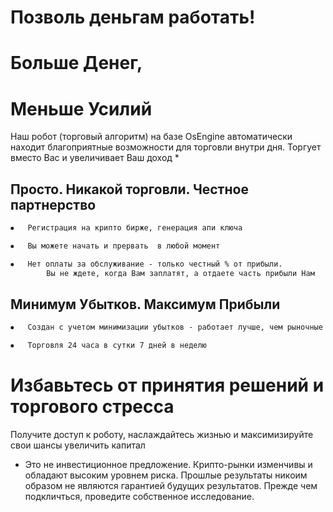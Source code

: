 # Позволь деньгам работать!

# Больше Денег,
# Меньше Усилий
Наш робот (торговый алгоритм) на базе OsEngine автоматически находит благоприятные возможности для торговли внутри дня. Торгует вместо Вас и увеличивает Ваш доход *

## Просто. Никакой торговли. Честное партнерство

```markdown
⦁	Регистрация на крипто бирже, генерация апи ключа

⦁	Вы можете начать и прервать  в любой момент

⦁	Нет оплаты за обслуживание - только честный % от прибыли. 
        Вы не ждете, когда Вам заплатят, а отдаете часть прибыли Нам
```

## Минимум Убытков. Максимум Прибыли
```markdown
⦁	Создан с учетом минимизации убытков - работает лучше, чем рыночные индексы *

⦁	Торговля 24 часа в сутки 7 дней в неделю
```

# Избавьтесь от принятия решений и торгового стресса
Получите доступ к роботу, наслаждайтесь жизнью и максимизируйте свои шансы увеличить капитал


* Это не инвестиционное предложение. Крипто-рынки изменчивы и обладают высоким уровнем риска. Прошлые результаты никоим образом не являются гарантией будущих результатов. Прежде чем подкличться, проведите собственное исследование.
